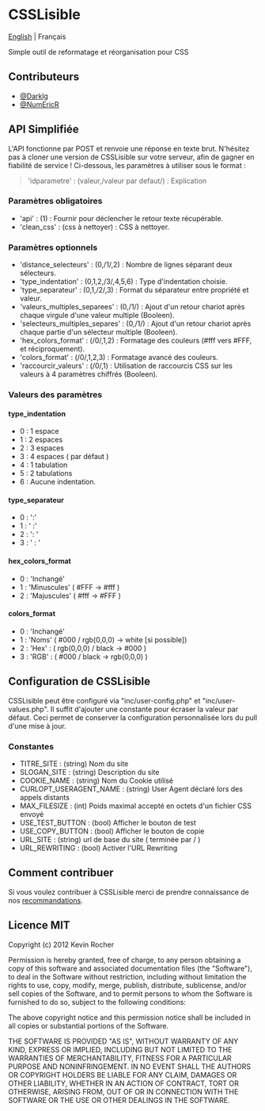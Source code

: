 # CSSLisible

[English](README_en.md) | Français

Simple outil de reformatage et réorganisation pour CSS

## Contributeurs

* [@Darklg](https://github.com/Darklg)
* [@NumEricR](https://github.com/NumEricR)

## API Simplifiée

L'API fonctionne par POST et renvoie une réponse en texte brut. N'hésitez pas à cloner une version de CSSLisible sur votre serveur, afin de gagner en fiabilité de service !
Ci-dessous, les paramètres à utiliser sous le format :

> 'idparametre' : (valeur,/valeur par defaut/) : Explication

### Paramètres obligatoires

* 'api' : (1) : Fournir pour déclencher le retour texte récupérable.
* 'clean_css' : (css à nettoyer) : CSS à nettoyer.

### Paramètres optionnels

* 'distance_selecteurs' : (0,/1/,2) : Nombre de lignes séparant deux sélecteurs.
* 'type_indentation' : (0,1,2,/3/,4,5,6) : Type d'indentation choisie.
* 'type_separateur' : (0,1,/2/,3) : Format du séparateur entre propriété et valeur.
* 'valeurs_multiples_separees' : (0,/1/) : Ajout d'un retour chariot après chaque virgule d'une valeur multiple (Booleen).
* 'selecteurs_multiples_separes' : (0,/1/) : Ajout d'un retour chariot après chaque partie d'un sélecteur multiple (Booleen).
* 'hex_colors_format' : (/0/,1,2) : Formatage des couleurs (#fff vers #FFF, et réciproquement).
* 'colors_format' : (/0/,1,2,3) : Formatage avancé des couleurs.
* 'raccourcir_valeurs' : (/0/,1) : Utilisation de raccourcis CSS sur les valeurs à 4 paramètres chiffrés (Booleen).

### Valeurs des paramètres

#### type_indentation

* 0 : 1 espace
* 1 : 2 espaces
* 2 : 3 espaces
* 3 : 4 espaces ( par défaut )
* 4 : 1 tabulation
* 5 : 2 tabulations
* 6 : Aucune indentation.

#### type_separateur

* 0 : ':'
* 1 : ' :'
* 2 : ': '
* 3 : ' : '

#### hex_colors_format

* 0 : 'Inchangé'
* 1 : 'Minuscules' ( #FFF -> #fff )
* 2 : 'Majuscules' ( #fff -> #FFF )

#### colors_format

* 0 : 'Inchangé'
* 1 : 'Noms' ( #000 / rgb(0,0,0)  -> white [si possible])
* 2 : 'Hex' : ( rgb(0,0,0) / black -> #000 )
* 3 : 'RGB' : ( #000 / black -> rgb(0,0,0) )

## Configuration de CSSLisible

CSSLisible peut être configuré via "inc/user-config.php" et "inc/user-values.php".
Il suffit d'ajouter une constante pour écraser la valeur par défaut.
Ceci permet de conserver la configuration personnalisée lors du pull d'une mise à jour.

### Constantes

* TITRE_SITE : (string) Nom du site
* SLOGAN_SITE : (string) Description du site
* COOKIE_NAME : (string) Nom du Cookie utilisé
* CURLOPT_USERAGENT_NAME : (string) User Agent déclaré lors des appels distants
* MAX_FILESIZE : (int) Poids maximal accepté en octets d'un fichier CSS envoyé
* USE_TEST_BUTTON : (bool) Afficher le bouton de test
* USE_COPY_BUTTON : (bool) Afficher le bouton de copie
* URL_SITE : (string) url de base du site ( terminée par / )
* URL_REWRITING : (bool) Activer l'URL Rewriting

## Comment contribuer

Si vous voulez contribuer à CSSLisible merci de prendre connaissance de nos [recommandations](https://github.com/Darklg/CSSLisible/blob/master/CONTRIBUTING.md).

## Licence MIT

Copyright (c) 2012 Kevin Rocher

Permission is hereby granted, free of charge, to any person obtaining a copy of this software and associated documentation files (the "Software"), to deal in the Software without restriction, including without limitation the rights to use, copy, modify, merge, publish, distribute, sublicense, and/or sell copies of the Software, and to permit persons to whom the Software is furnished to do so, subject to the following conditions:

The above copyright notice and this permission notice shall be included in all copies or substantial portions of the Software.

THE SOFTWARE IS PROVIDED "AS IS", WITHOUT WARRANTY OF ANY KIND, EXPRESS OR IMPLIED, INCLUDING BUT NOT LIMITED TO THE WARRANTIES OF MERCHANTABILITY, FITNESS FOR A PARTICULAR PURPOSE AND NONINFRINGEMENT. IN NO EVENT SHALL THE AUTHORS OR COPYRIGHT HOLDERS BE LIABLE FOR ANY CLAIM, DAMAGES OR OTHER LIABILITY, WHETHER IN AN ACTION OF CONTRACT, TORT OR OTHERWISE, ARISING FROM, OUT OF OR IN CONNECTION WITH THE SOFTWARE OR THE USE OR OTHER DEALINGS IN THE SOFTWARE.
